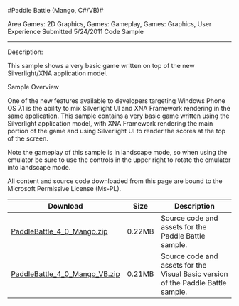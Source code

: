 
#Paddle Battle (Mango, C#/VB)#

Area
Games: 2D Graphics, Games: Gameplay, Games: Graphics, User Experience
Submitted
5/24/2011
Code Sample

---

Description:

This sample shows a very basic game written on top of the new Silverlight/XNA application model.

Sample Overview

One of the new features available to developers targeting Windows Phone OS 7.1 is the ability to mix Silverlight UI and XNA Framework rendering in the same application. This sample contains a very basic game written using the Silverlight application model, with XNA Framework rendering the main portion of the game and using Silverlight UI to render the scores at the top of the screen.

Note the gameplay of this sample is in landscape mode, so when using the emulator be sure to use the controls in the upper right to rotate the emulator into landscape mode.

All content and source code downloaded from this page are bound to the Microsoft Permissive License (Ms-PL).

Download | Size | Description
---|---|---|
[PaddleBattle_4_0_Mango.zip](https://github.com/kniEngine/XNAGameStudio/blob/main/Samples/PaddleBattle_4_0_Mango.zip?raw=true) | 0.22MB | Source code and assets for the Paddle Battle sample.
[PaddleBattle_4_0_Mango_VB.zip](https://github.com/kniEngine/XNAGameStudio/blob/main/Samples/PaddleBattle_4_0_Mango_VB.zip?raw=true) | 0.21MB | Source code and assets for the Visual Basic version of the Paddle Battle sample.